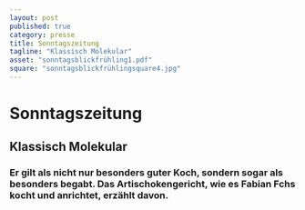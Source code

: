 ```yaml
---
layout: post
published: true
category: presse
title: Sonntagszeitung
tagline: "Klassisch Molekular"
asset: "sonntagsblickfrühling1.pdf"
square: "sonntagsblickfrühlingsquare4.jpg"
---
```


# Sonntagszeitung

## Klassisch Molekular
### Er gilt als nicht nur besonders guter Koch, sondern sogar als besonders begabt. Das Artischokengericht, wie es Fabian Fchs kocht und anrichtet, erzählt davon.
